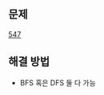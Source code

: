 ## 문제

[547](https://leetcode.com/problems/number-of-provinces/?envType=study-plan-v2&envId=leetcode-75)

## 해결 방법

- BFS 혹은 DFS 둘 다 가능
